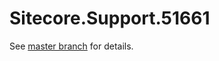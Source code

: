 # Sitecore.Support.51661

See [master branch](https://github.com/sitecoresupport/Sitecore.Support.51661) for details.